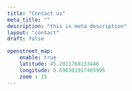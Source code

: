 ```yaml
---
title: "Contact us"
meta_title: ""
description: "this is meta description"
layout: "contact"
draft: false

openstreet_map:
    enable: true
    latitude: 45.2011768133446 
    longitude: 6.696381917465995
    zoom : 15
---
```



